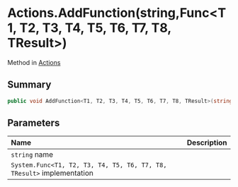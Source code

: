 # Actions.AddFunction(string,Func<T1, T2, T3, T4, T5, T6, T7, T8, TResult>)

Method in [Actions](/api/csharp/yarn.unity.actions.md)

## Summary



```csharp
public void AddFunction<T1, T2, T3, T4, T5, T6, T7, T8, TResult>(string name, Func<T1, T2, T3, T4, T5, T6, T7, T8, TResult> implementation);
```

## Parameters

|Name|Description|
|:---|:---|
|`string` name||
|`System.Func<T1, T2, T3, T4, T5, T6, T7, T8, TResult>` implementation||

